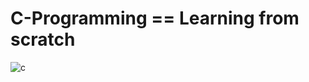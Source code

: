 # C-Programming == Learning from scratch
![c](https://user-images.githubusercontent.com/50458473/190889827-af70e9f8-3beb-4c06-9cdc-147527f3acb3.png)

